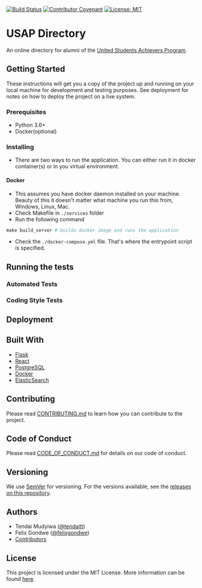 [![Build Status](https://travis-ci.org/USAP-Codes/usap-directory.svg?branch=master)](https://travis-ci.org/USAP-Codes/usap-directory) [![Contributor Covenant](https://img.shields.io/badge/Contributor%20Covenant-v2.0%20adopted-ff69b4.svg)](code-of-conduct.md) [![License: MIT](https://img.shields.io/badge/License-MIT-yellow.svg)](https://opensource.org/licenses/MIT)

# USAP Directory

An online directory for alumni of the [United Students Achievers Program](http://www.edmattersafrica.org/united-students-achievers-program/).

## Getting Started

These instructions will get you a copy of the project up and running on your local machine for development and testing purposes. See deployment for notes on how to deploy the project on a live system.

### Prerequisites

- Python 3.6+
- Docker(optional)

### Installing

- There are two ways to run the application. You can either run it in docker container(s) or in you virtual environment.

#### Docker

- This assumes you have docker daemon installed on your machine. Beauty of this it doesn't matter what machine you run this from, Windows, Linux, Mac.
- Check Makefile in ```./services``` folder
- Run the following command

``` makefile
make build_server # builds docker image and runs the application
```

- Check the ```./docker-compose.yml``` file. That's where the entrypoint script is specified.

## Running the tests

### Automated Tests

### Coding Style Tests

## Deployment

## Built With

* [Flask](https://palletsprojects.com/p/flask/)
* [React](https://reactjs.org/)
* [PostgreSQL](https://www.postgresql.org/)
* [Docker](https://www.docker.com/)
* [ElasticSearch](https://www.elastic.co/products/elasticsearch)

## Contributing

Please read [CONTRIBUTING.md](CONTRIBUTING.md) to learn how you can contribute to the project.

## Code of Conduct

Please read [CODE_OF_CONDUCT.md](CODE_OF_CONDUCT.md) for details on our code of conduct.

## Versioning

We use [SemVer](http://semver.org/) for versioning. For the versions available, see the [releases on this repository](https://github.com/USAP-Codes/usap-directory/releases).

## Authors

* Tendai Mudyiwa ([@tendaitt](https://github.com/tendaitt))
* Felix Gondwe ([@felixgondwe](https://github.com/felixgondwe))
* [Contributors](https://github.com/USAP-Codes/usap-directory/graphs/contributors)

## License

This project is licensed under the MIT License. More information can be found [here](LICENSE).

